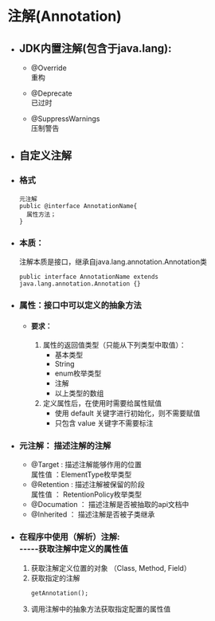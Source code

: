 # 注解(Annotation)
* ## JDK内置注解(包含于java.lang):
   
  * @Override <br>
  重构
  
  * @Deprecate <br>
  已过时
  
  * @SuppressWarnings <br>
  压制警告
   

* ## 自定义注解
* ### 格式
  ```
  元注解
  public @interface AnnotationName{
    属性方法；
  }
  ```
* ### 本质：<br>
  注解本质是接口，继承自java.lang.annotation.Annotation类
  ```
  public interface AnnotationName extends java.lang.annotation.Annotation {}
  ```
* ### 属性：接口中可以定义的抽象方法 
  * #### 要求：
    1. 属性的返回值类型（只能从下列类型中取值）：
          * 基本类型
          * String 
          * enum枚举类型
          * 注解
          * 以上类型的数组
    2. 定义属性后，在使用时需要给属性赋值
          * 使用 default 关键字进行初始化，则不需要赋值
          * 只包含 value 关键字不需要标注
* ### 元注解： 描述注解的注解
    * @Target :  描述注解能够作用的位置 <br>
      属性值 ：ElementType枚举类型
    * @Retention : 描述注解被保留的阶段 <br>
      属性值 ： RetentionPolicy枚举类型
    * @Documation ： 描述注解是否被抽取的api文档中
    * @Inherited ： 描述注解是否被子类继承
* ### 在程序中使用（解析）注解: <br> <nbsp> <nbsp> <nbsp> -----获取注解中定义的属性值 <br>
  1. 获取注解定义位置的对象 （Class, Method, Field）
  2. 获取指定的注解
      ``` 
      getAnnotation();
      ```
  3. 调用注解中的抽象方法获取指定配置的属性值
